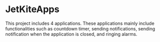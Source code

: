 # JetKiteApps

This project includes 4 applications. These applications mainly include functionalities such as countdown timer, sending notifications, sending notification when the application is closed, and ringing alarms.
